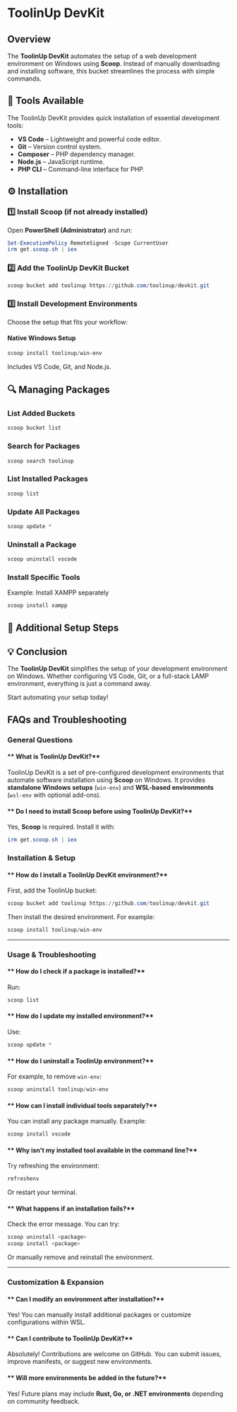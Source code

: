 # ToolinUp DevKit

## Overview
The **ToolinUp DevKit** automates the setup of a web development environment on Windows using **Scoop**. Instead of manually downloading and installing software, this bucket streamlines the process with simple commands.

## 🔧 Tools Available
The ToolinUp DevKit provides quick installation of essential development tools:

- **VS Code** – Lightweight and powerful code editor.
- **Git** – Version control system.
- **Composer** – PHP dependency manager.
- **Node.js** – JavaScript runtime.
- **PHP CLI** – Command-line interface for PHP.

## ⚙️ Installation

### 1️⃣ Install Scoop (if not already installed)
Open **PowerShell (Administrator)** and run:
```powershell
Set-ExecutionPolicy RemoteSigned -Scope CurrentUser
irm get.scoop.sh | iex
```

### 2️⃣ Add the ToolinUp DevKit Bucket
```powershell
scoop bucket add toolinup https://github.com/toolinup/devkit.git
```

### 3️⃣ Install Development Environments
Choose the setup that fits your workflow:

#### **Native Windows Setup**
```powershell
scoop install toolinup/win-env
```
Includes VS Code, Git, and Node.js.

## 🔍 Managing Packages

### List Added Buckets
```powershell
scoop bucket list
```

### Search for Packages
```powershell
scoop search toolinup
```

### List Installed Packages
```powershell
scoop list
```

### Update All Packages
```powershell
scoop update *
```

### Uninstall a Package
```powershell
scoop uninstall vscode
```

### Install Specific Tools
Example: Install XAMPP separately
```powershell
scoop install xampp
```

## 🔧 Additional Setup Steps

## 💡 Conclusion
The **ToolinUp DevKit** simplifies the setup of your development environment on Windows. Whether configuring VS Code, Git, or a full-stack LAMP environment, everything is just a command away.

Start automating your setup today!
## FAQs and Troubleshooting

### **General Questions**

#### ** What is ToolinUp DevKit?**
ToolinUp DevKit is a set of pre-configured development environments that automate software installation using **Scoop** on Windows. It provides **standalone Windows setups** (`win-env`) and **WSL-based environments** (`wsl-env` with optional add-ons).

#### ** Do I need to install Scoop before using ToolinUp DevKit?**
Yes, **Scoop** is required. Install it with:
```powershell
irm get.scoop.sh | iex
```

### **Installation & Setup**

#### ** How do I install a ToolinUp DevKit environment?**
First, add the ToolinUp bucket:
```powershell
scoop bucket add toolinup https://github.com/toolinup/devkit.git
```
Then install the desired environment. For example:
```powershell
scoop install toolinup/win-env
```

---

### **Usage & Troubleshooting**

#### ** How do I check if a package is installed?**
Run:
```powershell
scoop list
```

#### ** How do I update my installed environment?**
Use:
```powershell
scoop update *
```

#### ** How do I uninstall a ToolinUp environment?**
For example, to remove `win-env`:
```powershell
scoop uninstall toolinup/win-env
```

#### ** How can I install individual tools separately?**
You can install any package manually. Example:
```powershell
scoop install vscode
```

#### ** Why isn't my installed tool available in the command line?**
Try refreshing the environment:
```powershell
refreshenv
```
Or restart your terminal.

#### ** What happens if an installation fails?**
Check the error message. You can try:
```powershell
scoop uninstall <package>
scoop install <package>
```
Or manually remove and reinstall the environment.

---

### **Customization & Expansion**

#### ** Can I modify an environment after installation?**
Yes! You can manually install additional packages or customize configurations within WSL.

#### ** Can I contribute to ToolinUp DevKit?**
Absolutely! Contributions are welcome on GitHub. You can submit issues, improve manifests, or suggest new environments.

#### ** Will more environments be added in the future?**
Yes! Future plans may include **Rust, Go, or .NET environments** depending on community feedback.

